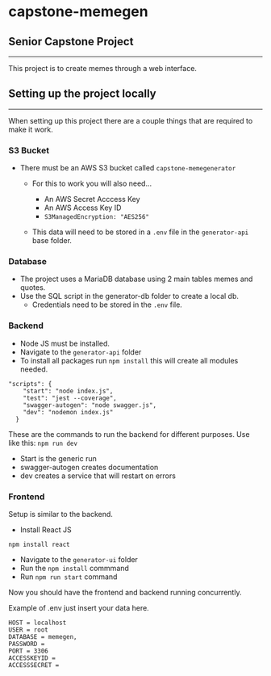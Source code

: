 # capstone-memegen

## Senior Capstone Project

<hr>

This project is to create memes through a web interface.

## Setting up the project locally

<hr>
When setting up this project there are a couple things that are required to make it work.

### S3 Bucket

-   There must be an AWS S3 bucket called `capstone-memegenerator`

    -   For this to work you will also need...

        -   An AWS Secret Acccess Key
        -   An AWS Access Key ID
        -   `S3ManagedEncryption: "AES256"`

    -   This data will need to be stored in a `.env` file in the `generator-api` base folder.

### Database

-   The project uses a MariaDB database using 2 main tables memes and quotes.
-   Use the SQL script in the generator-db folder to create a local db.
    -   Credentials need to be stored in the `.env` file.

### Backend

-   Node JS must be installed.
-   Navigate to the `generator-api` folder
-   To install all packages run `npm install` this will create all modules needed.

```
"scripts": {
    "start": "node index.js",
    "test": "jest --coverage",
    "swagger-autogen": "node swagger.js",
    "dev": "nodemon index.js"
  }
```

These are the commands to run the backend for different purposes. Use like this: `npm run dev`

-   Start is the generic run
-   swagger-autogen creates documentation
-   dev creates a service that will restart on errors

### Frontend

Setup is similar to the backend.

-   Install React JS

```
npm install react
```

-   Navigate to the `generator-ui` folder
-   Run the `npm install` commmand
-   Run `npm run start` command

Now you should have the frontend and backend running concurrently.

Example of .env just insert your data here.

```
HOST = localhost
USER = root
DATABASE = memegen,
PASSWORD =
PORT = 3306
ACCESSKEYID =
ACCESSSECRET =
```

